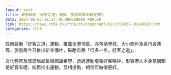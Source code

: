 ```yaml
---
layout: post
title: 政府啟動「好客之道」運動　旅發局推出新宣傳片
date: 2024-06-03 18:37:48.000000000 +08:00
link: https://news.rthk.hk/rthk/ch/component/k2/1755937-20240603.htm
categories: rthk
---
```


政府啟動「好客之道」運動，覆蓋全港18區，亦包括學校、大小商戶及各行各業等，旅發局今日推出新宣傳片，鼓勵市民「行多一步，好客之道」。

文化體育及旅遊局局長楊潤雄希望，透過運動培養好客精神，形容港人本身基因都是好客有禮，如再推出運動，互相提點，相信可做得更好。

